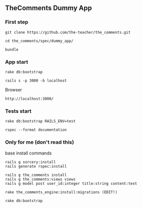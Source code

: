 ## TheComments Dummy App

### First step

```
git clone https://github.com/the-teacher/the_comments.git

cd the_comments/spec/dummy_app/

bundle
```

### App start

```
rake db:bootstrap

rails s -p 3000 -b localhost
```

Browser

```
http://localhost:3000/
```

### Tests start

```
rake db:bootstrap RAILS_ENV=test

rspec --format documentation
```

### Only for me (don't read this)

base install commands

```
rails g sorcery:install
rails generate rspec:install

rails g the_comments install
rails g the_comments:views views
rails g model post user_id:integer title:string content:text

rake the_comments_engine:install:migrations (EDIT!)

rake db:bootstrap
```